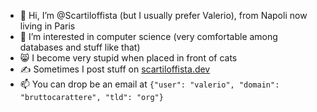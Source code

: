 - 👋 Hi, I’m @Scartiloffista (but I usually prefer Valerio), from Napoli now living in Paris
- 👀 I’m interested in computer science (very comfortable among databases and stuff like that)
- 😸 I become very stupid when placed in front of cats
- ✍️ Sometimes I post stuff on [scartiloffista.dev](https://scartiloffista.dev)
- 📫 You can drop be an email at `{"user": "valerio", "domain": "bruttocarattere", "tld": "org"}`

<!---
Scartiloffista/Scartiloffista is a ✨ special ✨ repository because its `README.md` (this file) appears on your GitHub profile.
You can click the Preview link to take a look at your changes.
--->
